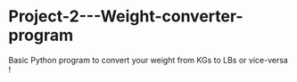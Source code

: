 # Project-2---Weight-converter-program
Basic Python program to convert your weight from KGs to LBs or vice-versa !
